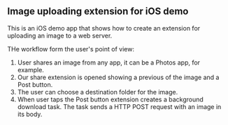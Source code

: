 ## Image uploading extension for iOS demo

This is an iOS demo app that shows how to create an extension for uploading an image to a web server.

THe workflow form the user's point of view:

1. User shares an image from any app, it can be a Photos app, for example.
1. Our share extension is opened showing a previous of the image and a Post button.
1. The user can choose a destination folder for the image.
1. When user taps the Post button extension creates a background download task. The task sends a HTTP POST request with an image in its body.